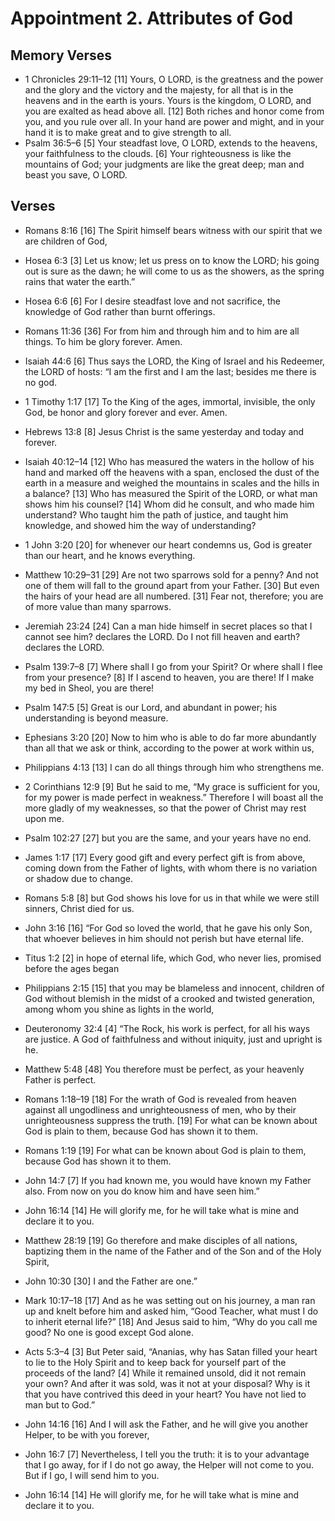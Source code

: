 #  Appointment 2. Attributes of God

## Memory Verses
- 1 Chronicles 29:11–12   [11] Yours, O LORD, is the greatness and the power and the glory and the victory and the majesty, for all that is in the heavens and in the earth is yours. Yours is the kingdom, O LORD, and you are exalted as head above all. [12] Both riches and honor come from you, and you rule over all. In your hand are power and might, and in your hand it is to make great and to give strength to all. 
- Psalm 36:5–6     [5] Your steadfast love, O LORD, extends to the heavens,
        your faithfulness to the clouds.
    [6] Your righteousness is like the mountains of God;
        your judgments are like the great deep;
        man and beast you save, O LORD.
     

## Verses
- Romans 8:16   [16] The Spirit himself bears witness with our spirit that we are children of God, 
- Hosea 6:3     [3] Let us know; let us press on to know the LORD;
        his going out is sure as the dawn;
    he will come to us as the showers,
        as the spring rains that water the earth.”
     
- Hosea 6:6     [6] For I desire steadfast love and not sacrifice,
        the knowledge of God rather than burnt offerings.
     
- Romans 11:36   [36] For from him and through him and to him are all things. To him be glory forever. Amen. 
- Isaiah 44:6     [6] Thus says the LORD, the King of Israel
        and his Redeemer, the LORD of hosts:
    “I am the first and I am the last;
        besides me there is no god.
     
- 1 Timothy 1:17   [17] To the King of the ages, immortal, invisible, the only God, be honor and glory forever and ever. Amen. 
- Hebrews 13:8   [8] Jesus Christ is the same yesterday and today and forever. 
- Isaiah 40:12–14     [12] Who has measured the waters in the hollow of his hand
        and marked off the heavens with a span,
    enclosed the dust of the earth in a measure
        and weighed the mountains in scales
        and the hills in a balance?
    [13] Who has measured the Spirit of the LORD,
        or what man shows him his counsel?
    [14] Whom did he consult,
        and who made him understand?
    Who taught him the path of justice,
        and taught him knowledge,
        and showed him the way of understanding?
     
- 1 John 3:20   [20] for whenever our heart condemns us, God is greater than our heart, and he knows everything. 
- Matthew 10:29–31   [29] Are not two sparrows sold for a penny? And not one of them will fall to the ground apart from your Father. [30] But even the hairs of your head are all numbered. [31] Fear not, therefore; you are of more value than many sparrows. 
- Jeremiah 23:24   [24] Can a man hide himself in secret places so that I cannot see him? declares the LORD. Do I not fill heaven and earth? declares the LORD. 
- Psalm 139:7–8     [7] Where shall I go from your Spirit?
        Or where shall I flee from your presence?
    [8] If I ascend to heaven, you are there!
        If I make my bed in Sheol, you are there!
     
- Psalm 147:5     [5] Great is our Lord, and abundant in power;
        his understanding is beyond measure.
     
- Ephesians 3:20   [20] Now to him who is able to do far more abundantly than all that we ask or think, according to the power at work within us, 
- Philippians 4:13   [13] I can do all things through him who strengthens me. 
- 2 Corinthians 12:9   [9] But he said to me, “My grace is sufficient for you, for my power is made perfect in weakness.” Therefore I will boast all the more gladly of my weaknesses, so that the power of Christ may rest upon me. 
- Psalm 102:27     [27]     but you are the same, and your years have no end.
     
- James 1:17   [17] Every good gift and every perfect gift is from above, coming down from the Father of lights, with whom there is no variation or shadow due to change. 
- Romans 5:8   [8] but God shows his love for us in that while we were still sinners, Christ died for us. 
- John 3:16   [16] “For God so loved the world, that he gave his only Son, that whoever believes in him should not perish but have eternal life. 
- Titus 1:2   [2] in hope of eternal life, which God, who never lies, promised before the ages began 
- Philippians 2:15   [15] that you may be blameless and innocent, children of God without blemish in the midst of a crooked and twisted generation, among whom you shine as lights in the world, 
- Deuteronomy 32:4     [4] “The Rock, his work is perfect,
        for all his ways are justice.
    A God of faithfulness and without iniquity,
        just and upright is he.
     
- Matthew 5:48   [48] You therefore must be perfect, as your heavenly Father is perfect. 
- Romans 1:18–19   [18] For the wrath of God is revealed from heaven against all ungodliness and unrighteousness of men, who by their unrighteousness suppress the truth. [19] For what can be known about God is plain to them, because God has shown it to them. 
- Romans 1:19   [19] For what can be known about God is plain to them, because God has shown it to them. 
- John 14:7   [7] If you had known me, you would have known my Father also. From now on you do know him and have seen him.” 
- John 16:14   [14] He will glorify me, for he will take what is mine and declare it to you. 
- Matthew 28:19   [19] Go therefore and make disciples of all nations, baptizing them in the name of the Father and of the Son and of the Holy Spirit, 
- John 10:30   [30] I and the Father are one.” 
- Mark 10:17–18   [17] And as he was setting out on his journey, a man ran up and knelt before him and asked him, “Good Teacher, what must I do to inherit eternal life?” [18] And Jesus said to him, “Why do you call me good? No one is good except God alone. 
- Acts 5:3–4   [3] But Peter said, “Ananias, why has Satan filled your heart to lie to the Holy Spirit and to keep back for yourself part of the proceeds of the land? [4] While it remained unsold, did it not remain your own? And after it was sold, was it not at your disposal? Why is it that you have contrived this deed in your heart? You have not lied to man but to God.” 
- John 14:16   [16] And I will ask the Father, and he will give you another Helper, to be with you forever, 
- John 16:7   [7] Nevertheless, I tell you the truth: it is to your advantage that I go away, for if I do not go away, the Helper will not come to you. But if I go, I will send him to you. 
- John 16:14   [14] He will glorify me, for he will take what is mine and declare it to you. 
